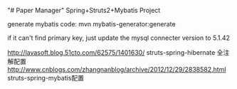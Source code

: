 "# Paper Manager" 
Spring+Struts2+Mybatis Project 

generate mybatis code:
mvn mybatis-generator:generate

if it can't find primary key, just update the mysql connecter version to 5.1.42

http://lavasoft.blog.51cto.com/62575/1401630/  struts-spring-hibernate 全注解配置
http://www.cnblogs.com/zhangnanblog/archive/2012/12/29/2838582.html  struts-spring-mybatis配置

